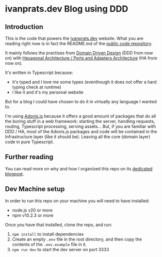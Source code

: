 # ivanprats.dev Blog using DDD

## Introduction

This is the code that powers the [ivanprats.dev](https://ivanprats.dev) website. What you are reading right now is in fact the README.md of the [public code repository](https://github.com/ivan-prats/ivan-adonis-v6-blog/).

It mainly follows the practises from [Domain Driven Design](https://en.wikipedia.org/wiki/Domain-driven_design) (DDD from now on) with [Hexagonal Architecture / Ports and Adapters Architecture](<https://en.wikipedia.org/wiki/Hexagonal_architecture_(software)>) (HA from now on).

It's written in Typescript because:

- it's typed and I love me some types (eventhough it does not offer a hard typing check at runtime)
- I like it and it's my personal website

But for a blog I could have chosen to do it in virtually any language I wanted to.

I'm using [Adonis.js](https://adonisjs.com/) because it offers a good amount of packages that do all the boring stuff in a web framework: starting the server, handling requests, routing, Typescript processing, serving assets...
But, if you are familiar with DDD / HA, most of the Adonis.js packages and code will be contained in the Infrastructure layer (like it should be). Leaving all the core (domain layer) code in pure Typescript.

## Further reading

You can read more on why and how I organized this repo on its [dedicated blogpost](https://ivanprats.dev/blog/ddd-blog-in-typescript-with-adonis).

## Dev Machine setup

In order to run this repo on your machine you will need to have installed:

- node.js v20 or more
- npm v10.2.3 or more

Once you have that installed, clone the repo, and run:

1. `npm install` to install dependencies
2. Create an empty `.env` file in the root directory, and then copy the contents of the `.env.example` file in it.
3. `npm run dev` to start the dev server on port 3333
